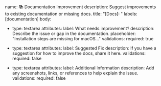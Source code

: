 name: 📚 Documentation Improvement
description: Suggest improvements to existing documentation or missing docs.
title: "[Docs]: "
labels: [documentation]
body:
  - type: textarea
    attributes:
      label: What needs improvement?
      description: Describe the issue or gap in the documentation.
      placeholder: "Installation steps are missing for macOS..."
    validations:
      required: true

  - type: textarea
    attributes:
      label: Suggested Fix
      description: If you have a suggestion for how to improve the docs, share it here.
    validations:
      required: false

  - type: textarea
    attributes:
      label: Additional Information
      description: Add any screenshots, links, or references to help explain the issue.
    validations:
      required: false
